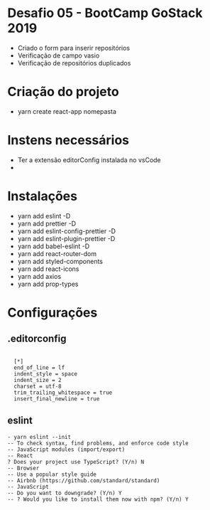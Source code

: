 # Desafio 05 - BootCamp GoStack 2019
- Criado o form para inserir repositórios
- Verificação de campo vasio
- Verificação de repositórios duplicados


# Criação do projeto
- yarn create react-app nomepasta

# Instens necessários
- Ter a extensão editorConfig instalada no vsCode
-

# Instalações
- yarn add eslint -D
- yarn add prettier -D
- yarn add eslint-config-prettier -D
- yarn add eslint-plugin-prettier -D
- yarn add babel-eslint -D
- yarn add react-router-dom
- yarn add styled-components
- yarn add react-icons
- yarn add axios
- yarn add prop-types

# Configurações

## .editorconfig
```  root = true

  [*]
  end_of_line = lf
  indent_style = space
  indent_size = 2
  charset = utf-8
  trim_trailing_whitespace = true
  insert_final_newline = true
```
## eslint
```
- yarn eslint --init
-- To check syntax, find problems, and enforce code style
-- JavaScript modules (import/export)
-- React
? Does your project use TypeScript? (Y/n) N
-- Browser
-- Use a popular style guide
-- Airbnb (https://github.com/standard/standard)
-- JavaScript
-- Do you want to downgrade? (Y/n) Y
-- ? Would you like to install them now with npm? (Y/n) Y
```
